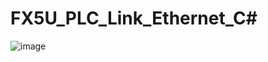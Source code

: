 # FX5U_PLC_Link_Ethernet_C#
![image](https://user-images.githubusercontent.com/55822373/210303971-5b104e62-6286-400d-ad8c-fe111274bd06.png)

